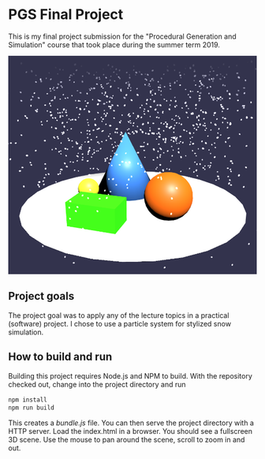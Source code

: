 # PGS Final Project

This is my final project submission for the "Procedural Generation and Simulation" course that took place during the summer term 2019.

![representative screenshot of a snow scene](screenshot.png)

## Project goals

The project goal was to apply any of the lecture topics in a practical (software) project. I chose to use a particle system for stylized snow simulation.

## How to build and run

Building this project requires Node.js and NPM to build. With the repository checked out, change into the project directory and run

```.sh
npm install
npm run build
```

This creates a _bundle.js_ file. You can then serve the project directory with a HTTP server. Load the index.html in a browser. You should see a fullscreen 3D scene. Use the mouse to pan around the scene, scroll to zoom in and out.
